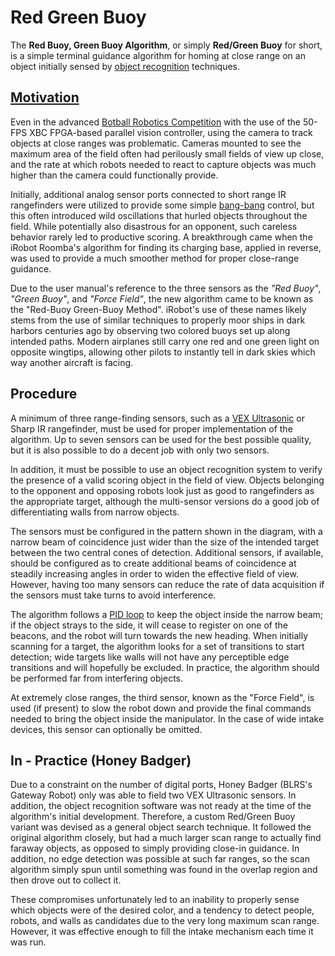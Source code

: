 # Red Green Buoy

The **Red Buoy, Green Buoy Algorithm**, or simply **Red/Green Buoy** for short, is a simple terminal guidance algorithm for homing at close range on an object initially sensed by [object recognition](./) techniques.

## [Motivation](https://www.youtube.com/watch?v=VTxZ9BseCQQ)

Even in the advanced [Botball Robotics Competition](https://www.kipr.org/botball) with the use of the 50-FPS XBC FPGA-based parallel vision controller, using the camera to track objects at close ranges was problematic. Cameras mounted to see the maximum area of the field often had perilously small fields of view up close, and the rate at which robots needed to react to capture objects was much higher than the camera could functionally provide.

Initially, additional analog sensor ports connected to short range IR rangefinders were utilized to provide some simple [bang-bang](../control-algorithms/bang-bang.md) control, but this often introduced wild oscillations that hurled objects throughout the field. While potentially also disastrous for an opponent, such careless behavior rarely led to productive scoring. A breakthrough came when the iRobot Roomba's algorithm for finding its charging base, applied in reverse, was used to provide a much smoother method for proper close-range guidance.

Due to the user manual's reference to the three sensors as the _"Red Buoy"_, _"Green Buoy"_, and _"Force Field"_, the new algorithm came to be known as the "Red-Buoy Green-Buoy Method". iRobot's use of these names likely stems from the use of similar techniques to properly moor ships in dark harbors centuries ago by observing two colored buoys set up along intended paths. Modern airplanes still carry one red and one green light on opposite wingtips, allowing other pilots to instantly tell in dark skies which way another aircraft is facing.

## Procedure

A minimum of three range-finding sensors, such as a [VEX Ultrasonic](../../electronics/vex-sensors/untitled-1.md) or Sharp IR rangefinder, must be used for proper implementation of the algorithm. Up to seven sensors can be used for the best possible quality, but it is also possible to do a decent job with only two sensors.

In addition, it must be possible to use an object recognition system to verify the presence of a valid scoring object in the field of view. Objects belonging to the opponent and opposing robots look just as good to rangefinders as the appropriate target, although the multi-sensor versions do a good job of differentiating walls from narrow objects.

The sensors must be configured in the pattern shown in the diagram, with a narrow beam of coincidence just wider than the size of the intended target between the two central cones of detection. Additional sensors, if available, should be configured as to create additional beams of coincidence at steadily increasing angles in order to widen the effective field of view. However, having too many sensors can reduce the rate of data acquisition if the sensors must take turns to avoid interference.

The algorithm follows a [PID loop](../control-algorithms/pid-controller.md) to keep the object inside the narrow beam; if the object strays to the side, it will cease to register on one of the beacons, and the robot will turn towards the new heading. When initially scanning for a target, the algorithm looks for a set of transitions to start detection; wide targets like walls will not have any perceptible edge transitions and will hopefully be excluded. In practice, the algorithm should be performed far from interfering objects.

At extremely close ranges, the third sensor, known as the "Force Field", is used \(if present\) to slow the robot down and provide the final commands needed to bring the object inside the manipulator. In the case of wide intake devices, this sensor can optionally be omitted.

## In - Practice \(Honey Badger\)

Due to a constraint on the number of digital ports, Honey Badger \(BLRS's Gateway Robot\) only was able to field two VEX Ultrasonic sensors. In addition, the object recognition software was not ready at the time of the algorithm's initial development. Therefore, a custom Red/Green Buoy variant was devised as a general object search technique. It followed the original algorithm closely, but had a much larger scan range to actually find faraway objects, as opposed to simply providing close-in guidance. In addition, no edge detection was possible at such far ranges, so the scan algorithm simply spun until something was found in the overlap region and then drove out to collect it.

These compromises unfortunately led to an inability to properly sense which objects were of the desired color, and a tendency to detect people, robots, and walls as candidates due to the very long maximum scan range. However, it was effective enough to fill the intake mechanism each time it was run.


